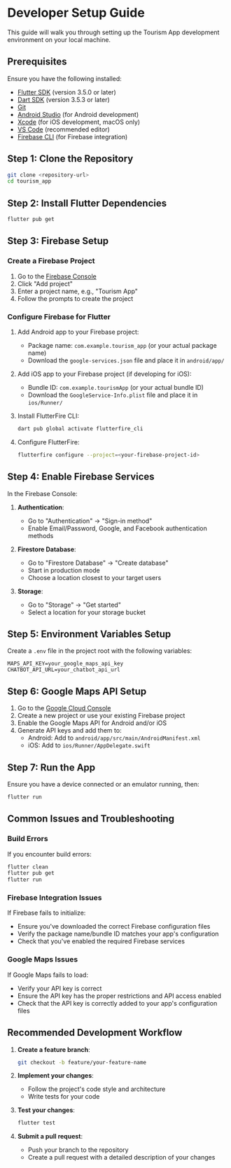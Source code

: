 # Developer Setup Guide

This guide will walk you through setting up the Tourism App development environment on your local machine.

## Prerequisites

Ensure you have the following installed:

- [Flutter SDK](https://flutter.dev/docs/get-started/install) (version 3.5.0 or later)
- [Dart SDK](https://dart.dev/get-dart) (version 3.5.3 or later)
- [Git](https://git-scm.com/downloads)
- [Android Studio](https://developer.android.com/studio) (for Android development)
- [Xcode](https://developer.apple.com/xcode/) (for iOS development, macOS only)
- [VS Code](https://code.visualstudio.com/) (recommended editor)
- [Firebase CLI](https://firebase.google.com/docs/cli) (for Firebase integration)

## Step 1: Clone the Repository

```bash
git clone <repository-url>
cd tourism_app
```

## Step 2: Install Flutter Dependencies

```bash
flutter pub get
```

## Step 3: Firebase Setup

### Create a Firebase Project

1. Go to the [Firebase Console](https://console.firebase.google.com/)
2. Click "Add project"
3. Enter a project name, e.g., "Tourism App"
4. Follow the prompts to create the project

### Configure Firebase for Flutter

1. Add Android app to your Firebase project:
   - Package name: `com.example.tourism_app` (or your actual package name)
   - Download the `google-services.json` file and place it in `android/app/`

2. Add iOS app to your Firebase project (if developing for iOS):
   - Bundle ID: `com.example.tourismApp` (or your actual bundle ID)
   - Download the `GoogleService-Info.plist` file and place it in `ios/Runner/`

3. Install FlutterFire CLI:
   ```bash
   dart pub global activate flutterfire_cli
   ```

4. Configure FlutterFire:
   ```bash
   flutterfire configure --project=<your-firebase-project-id>
   ```

## Step 4: Enable Firebase Services

In the Firebase Console:

1. **Authentication**:
   - Go to "Authentication" → "Sign-in method"
   - Enable Email/Password, Google, and Facebook authentication methods

2. **Firestore Database**:
   - Go to "Firestore Database" → "Create database"
   - Start in production mode
   - Choose a location closest to your target users

3. **Storage**:
   - Go to "Storage" → "Get started"
   - Select a location for your storage bucket

## Step 5: Environment Variables Setup

Create a `.env` file in the project root with the following variables:

```
MAPS_API_KEY=your_google_maps_api_key
CHATBOT_API_URL=your_chatbot_api_url
```

## Step 6: Google Maps API Setup

1. Go to the [Google Cloud Console](https://console.cloud.google.com/)
2. Create a new project or use your existing Firebase project
3. Enable the Google Maps API for Android and/or iOS
4. Generate API keys and add them to:
   - Android: Add to `android/app/src/main/AndroidManifest.xml`
   - iOS: Add to `ios/Runner/AppDelegate.swift`

## Step 7: Run the App

Ensure you have a device connected or an emulator running, then:

```bash
flutter run
```

## Common Issues and Troubleshooting

### Build Errors

If you encounter build errors:
```bash
flutter clean
flutter pub get
flutter run
```

### Firebase Integration Issues

If Firebase fails to initialize:
- Ensure you've downloaded the correct Firebase configuration files
- Verify the package name/bundle ID matches your app's configuration
- Check that you've enabled the required Firebase services

### Google Maps Issues

If Google Maps fails to load:
- Verify your API key is correct
- Ensure the API key has the proper restrictions and API access enabled
- Check that the API key is correctly added to your app's configuration files

## Recommended Development Workflow

1. **Create a feature branch**:
   ```bash
   git checkout -b feature/your-feature-name
   ```

2. **Implement your changes**:
   - Follow the project's code style and architecture
   - Write tests for your code

3. **Test your changes**:
   ```bash
   flutter test
   ```

4. **Submit a pull request**:
   - Push your branch to the repository
   - Create a pull request with a detailed description of your changes 